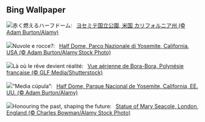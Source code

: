 ## Bing Wallpaper
![](https://www.bing.com/th?id=OHR.HalfDomeYosemite_JA-JP3299475040_UHD.jpg&w=1000)赤く燃えるハーフドーム:&nbsp;&ensp;[ヨセミテ国立公園, 米国 カリフォルニア州 (© Adam Burton/Alamy)](https://www.bing.com/th?id=OHR.HalfDomeYosemite_JA-JP3299475040_UHD.jpg)
<br><br/>
![](https://www.bing.com/th?id=OHR.HalfDomeYosemite_IT-IT2723116418_UHD.jpg&w=1000)Nuvole e rocce?:&nbsp;&ensp;[Half Dome, Parco Nazionale di Yosemite, California, USA (© Adam Burton/Alamy Stock Photo)](https://www.bing.com/th?id=OHR.HalfDomeYosemite_IT-IT2723116418_UHD.jpg)
<br><br/>
![](https://www.bing.com/th?id=OHR.BoraPapeete_FR-FR3866752919_UHD.jpg&w=1000)Là où le rêve devient réalité:&nbsp;&ensp;[Vue aérienne de Bora-Bora, Polynésie française (© GLF Media/Shutterstock)](https://www.bing.com/th?id=OHR.BoraPapeete_FR-FR3866752919_UHD.jpg)
<br><br/>
![](https://www.bing.com/th?id=OHR.HalfDomeYosemite_ES-ES8574128580_UHD.jpg&w=1000)“Media cúpula”:&nbsp;&ensp;[Half Dome, Parque Nacional de Yosemite, California, EE. UU. (© Adam Burton/Alamy)](https://www.bing.com/th?id=OHR.HalfDomeYosemite_ES-ES8574128580_UHD.jpg)
<br><br/>
![](https://www.bing.com/th?id=OHR.BlackHistoryMonth2024_EN-GB1865178312_UHD.jpg&w=1000)Honouring the past, shaping the future:&nbsp;&ensp;[Statue of Mary Seacole, London, England (© Charles Bowman/Alamy Stock Photo)](https://www.bing.com/th?id=OHR.BlackHistoryMonth2024_EN-GB1865178312_UHD.jpg)
<br><br/>
